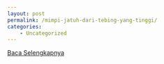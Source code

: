 ```yaml
---
layout: post
permalink: /mimpi-jatuh-dari-tebing-yang-tinggi/
categories:
    - Uncategorized
---
```


[Baca Selengkapnya](/06)